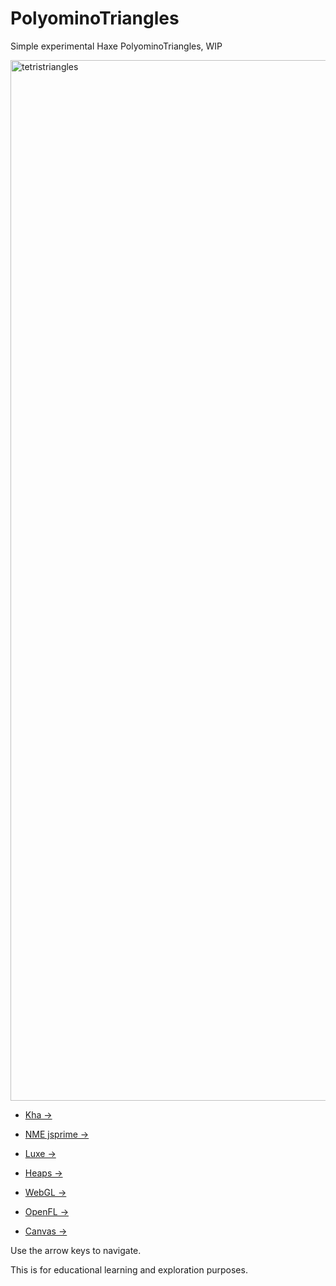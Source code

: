 # PolyominoTriangles

Simple experimental Haxe PolyominoTriangles, WIP

<img width="1665" alt="tetristriangles" src="https://user-images.githubusercontent.com/20134338/31321459-4e9a4a72-ac7e-11e7-9594-b837273e5f7e.png">

- [Kha ->](https://rawgit.com/nanjizal/PolyominoTriangles/master/build/html5/index.html?12) 

- [NME jsprime -> ](https://rawgit.com/nanjizal/PolyominoTriangles/master/binNme/jsprime/TetrisTrianglesFlash/index.html?1)

- [Luxe ->](https://rawgit.com/nanjizal/PolyominoTriangles/master/binLuxe/web/index.html?1) 

- [Heaps ->](https://rawgit.com/nanjizal/PolyominoTriangles/master/binHeaps/index.html?1) 

- [WebGL ->](https://rawgit.com/nanjizal/PolyominoTriangles/master/binWebGL/index.html?1) 

- [OpenFL ->](https://rawgit.com/nanjizal/PolyominoTriangles/master/binOpenFL/index.html?1) 

- [Canvas ->](https://rawgit.com/nanjizal/PolyominoTriangles/master/binCanvas/index.html?1) 

Use the arrow keys to navigate.

This is for educational learning and exploration purposes.
